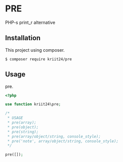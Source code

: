 # PRE
PHP-s print_r alternative

## Installation
This project using composer.
```
$ composer require kriit24/pre
```

## Usage
pre.
```php
<?php

use function kriit24\pre;

/*
 * USAGE
 * pre(array);
 * pre(object);
 * pre(string);
 * pre(array/object/string, console_style);
 * pre('note', array/object/string, console_style);
 */

pre([]);
```